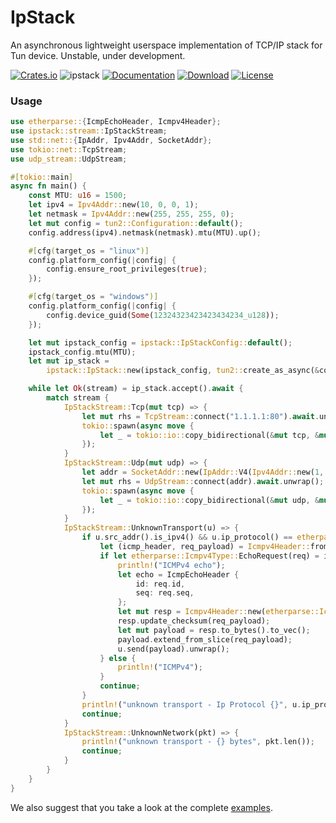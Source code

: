IpStack
=======

An asynchronous lightweight userspace implementation of TCP/IP stack for Tun device.
Unstable, under development.

[![Crates.io](https://img.shields.io/crates/v/ipstack.svg)](https://crates.io/crates/ipstack)
![ipstack](https://docs.rs/ipstack/badge.svg)
[![Documentation](https://img.shields.io/badge/docs-release-brightgreen.svg?style=flat)](https://docs.rs/ipstack)
[![Download](https://img.shields.io/crates/d/ipstack.svg)](https://crates.io/crates/ipstack)
[![License](https://img.shields.io/crates/l/ipstack.svg?style=flat)](https://github.com/narrowlink/ipstack/blob/main/LICENSE)

### Usage

```rust
use etherparse::{IcmpEchoHeader, Icmpv4Header};
use ipstack::stream::IpStackStream;
use std::net::{IpAddr, Ipv4Addr, SocketAddr};
use tokio::net::TcpStream;
use udp_stream::UdpStream;

#[tokio::main]
async fn main() {
    const MTU: u16 = 1500;
    let ipv4 = Ipv4Addr::new(10, 0, 0, 1);
    let netmask = Ipv4Addr::new(255, 255, 255, 0);
    let mut config = tun2::Configuration::default();
    config.address(ipv4).netmask(netmask).mtu(MTU).up();

    #[cfg(target_os = "linux")]
    config.platform_config(|config| {
        config.ensure_root_privileges(true);
    });

    #[cfg(target_os = "windows")]
    config.platform_config(|config| {
        config.device_guid(Some(12324323423423434234_u128));
    });

    let mut ipstack_config = ipstack::IpStackConfig::default();
    ipstack_config.mtu(MTU);
    let mut ip_stack =
        ipstack::IpStack::new(ipstack_config, tun2::create_as_async(&config).unwrap());

    while let Ok(stream) = ip_stack.accept().await {
        match stream {
            IpStackStream::Tcp(mut tcp) => {
                let mut rhs = TcpStream::connect("1.1.1.1:80").await.unwrap();
                tokio::spawn(async move {
                    let _ = tokio::io::copy_bidirectional(&mut tcp, &mut rhs).await;
                });
            }
            IpStackStream::Udp(mut udp) => {
                let addr = SocketAddr::new(IpAddr::V4(Ipv4Addr::new(1, 1, 1, 1)), 53);
                let mut rhs = UdpStream::connect(addr).await.unwrap();
                tokio::spawn(async move {
                    let _ = tokio::io::copy_bidirectional(&mut udp, &mut rhs).await;
                });
            }
            IpStackStream::UnknownTransport(u) => {
                if u.src_addr().is_ipv4() && u.ip_protocol() == etherparse::IpNumber(1) {
                    let (icmp_header, req_payload) = Icmpv4Header::from_slice(u.payload()).unwrap();
                    if let etherparse::Icmpv4Type::EchoRequest(req) = icmp_header.icmp_type {
                        println!("ICMPv4 echo");
                        let echo = IcmpEchoHeader {
                            id: req.id,
                            seq: req.seq,
                        };
                        let mut resp = Icmpv4Header::new(etherparse::Icmpv4Type::EchoReply(echo));
                        resp.update_checksum(req_payload);
                        let mut payload = resp.to_bytes().to_vec();
                        payload.extend_from_slice(req_payload);
                        u.send(payload).unwrap();
                    } else {
                        println!("ICMPv4");
                    }
                    continue;
                }
                println!("unknown transport - Ip Protocol {}", u.ip_protocol().0);
                continue;
            }
            IpStackStream::UnknownNetwork(pkt) => {
                println!("unknown transport - {} bytes", pkt.len());
                continue;
            }
        }
    }
}
```

We also suggest that you take a look at the complete [examples](examples).
